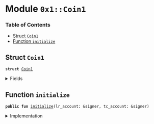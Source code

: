 
<a name="0x1_Coin1"></a>

# Module `0x1::Coin1`

### Table of Contents

-  [Struct `Coin1`](#0x1_Coin1_Coin1)
-  [Function `initialize`](#0x1_Coin1_initialize)



<a name="0x1_Coin1_Coin1"></a>

## Struct `Coin1`



<pre><code><b>struct</b> <a href="#0x1_Coin1">Coin1</a>
</code></pre>



<details>
<summary>Fields</summary>


<dl>
<dt>

<code>dummy_field: bool</code>
</dt>
<dd>

</dd>
</dl>


</details>

<a name="0x1_Coin1_initialize"></a>

## Function `initialize`



<pre><code><b>public</b> <b>fun</b> <a href="#0x1_Coin1_initialize">initialize</a>(lr_account: &signer, tc_account: &signer)
</code></pre>



<details>
<summary>Implementation</summary>


<pre><code><b>public</b> <b>fun</b> <a href="#0x1_Coin1_initialize">initialize</a>(
    lr_account: &signer,
    tc_account: &signer,
) {
    // Register the <a href="#0x1_Coin1">Coin1</a> currency.
    <b>let</b> (coin1_mint_cap, coin1_burn_cap) =
        <a href="Libra.md#0x1_Libra_register_currency">Libra::register_currency</a>&lt;<a href="#0x1_Coin1">Coin1</a>&gt;(
            lr_account,
            <a href="FixedPoint32.md#0x1_FixedPoint32_create_from_rational">FixedPoint32::create_from_rational</a>(1, 2), // exchange rate <b>to</b> <a href="LBR.md#0x1_LBR">LBR</a>
            <b>false</b>,   // is_synthetic
            1000000, // scaling_factor = 10^6
            100,     // fractional_part = 10^2
            b"<a href="#0x1_Coin1">Coin1</a>"
        );
    <a href="Libra.md#0x1_Libra_publish_mint_capability">Libra::publish_mint_capability</a>&lt;<a href="#0x1_Coin1">Coin1</a>&gt;(tc_account, coin1_mint_cap, tc_account);
    <a href="Libra.md#0x1_Libra_publish_burn_capability">Libra::publish_burn_capability</a>&lt;<a href="#0x1_Coin1">Coin1</a>&gt;(tc_account, coin1_burn_cap, tc_account);
}
</code></pre>



</details>
